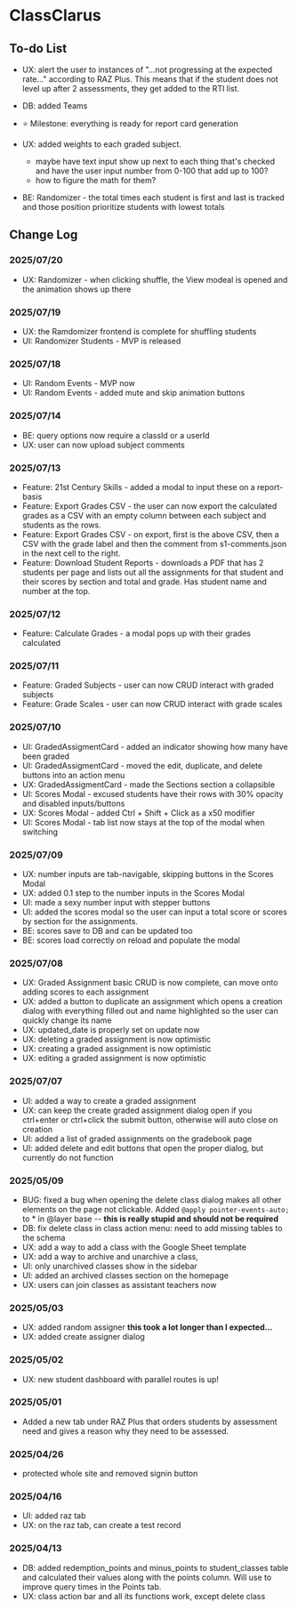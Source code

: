 # ClassClarus

## To-do List

- UX: alert the user to instances of "...not progressing at the expected rate..." according to RAZ Plus. This means that if the student does not level up after 2 assessments, they get added to the RTI list.
- DB: added Teams

- ⭐ Milestone: everything is ready for report card generation
- UX: added weights to each graded subject.

  - maybe have text input show up next to each thing that's checked and have the user input number from 0-100 that add up to 100?
  - how to figure the math for them?

- BE: Randomizer - the total times each student is first and last is tracked and those position prioritize students with lowest totals

## Change Log

### 2025/07/20

- UX: Randomizer - when clicking shuffle, the View modeal is opened and the animation shows up there

### 2025/07/19

- UX: the Ramdomizer frontend is complete for shuffling students
- UI: Randomizer Students - MVP is released

### 2025/07/18

- UI: Random Events - MVP now
- UI: Random Events - added mute and skip animation buttons

### 2025/07/14

- BE: query options now require a classId or a userId
- UX: user can now upload subject comments

### 2025/07/13

- Feature: 21st Century Skills - added a modal to input these on a report-basis
- Feature: Export Grades CSV - the user can now export the calculated grades as a CSV with an empty column between each subject and students as the rows.
- Feature: Export Grades CSV - on export, first is the above CSV, then a CSV with the grade label and then the comment from s1-comments.json in the next cell to the right.
- Feature: Download Student Reports - downloads a PDF that has 2 students per page and lists out all the assignments for that student and their scores by section and total and grade. Has student name and number at the top.

### 2025/07/12

- Feature: Calculate Grades - a modal pops up with their grades calculated

### 2025/07/11

- Feature: Graded Subjects - user can now CRUD interact with graded subjects
- Feature: Grade Scales - user can now CRUD interact with grade scales

### 2025/07/10

- UI: GradedAssigmentCard - added an indicator showing how many have been graded
- UI: GradedAssigmentCard - moved the edit, duplicate, and delete buttons into an action menu
- UX: GradedAssigmentCard - made the Sections section a collapsible
- UI: Scores Modal - excused students have their rows with 30% opacity and disabled inputs/buttons
- UX: Scores Modal - added Ctrl + Shift + Click as a x50 modifier
- UI: Scores Modal - tab list now stays at the top of the modal when switching

### 2025/07/09

- UX: number inputs are tab-navigable, skipping buttons in the Scores Modal
- UX: added 0.1 step to the number inputs in the Scores Modal
- UI: made a sexy number input with stepper buttons
- UI: added the scores modal so the user can input a total score or scores by section for the assignments.
- BE: scores save to DB and can be updated too
- BE: scores load correctly on reload and populate the modal

### 2025/07/08

- UX: Graded Assignment basic CRUD is now complete, can move onto adding scores to each assignment
- UX: added a button to duplicate an assignment which opens a creation dialog with everything filled out and name highlighted so the user can quickly change its name
- UX: updated_date is properly set on update now
- UX: deleting a graded assignment is now optimistic
- UX: creating a graded assignment is now optimistic
- UX: editing a graded assignment is now optimistic

### 2025/07/07

- UI: added a way to create a graded assignment
- UX: can keep the create graded assignment dialog open if you ctrl+enter or ctrl+click the submit button, otherwise will auto close on creation
- UI: added a list of graded assignments on the gradebook page
- UI: added delete and edit buttons that open the proper dialog, but currently do not function

### 2025/05/09

- BUG: fixed a bug when opening the delete class dialog makes all other elements on the page not clickable. Added `@apply pointer-events-auto;` to \* in @layer base -- **this is really stupid and should not be required**
- DB: fix delete class in class action menu: need to add missing tables to the schema
- UX: add a way to add a class with the Google Sheet template
- UX: add a way to archive and unarchive a class,
- UI: only unarchived classes show in the sidebar
- UI: added an archived classes section on the homepage
- UX: users can join classes as assistant teachers now

### 2025/05/03

- UX: added random assigner **this took a lot longer than I expected...**
- UX: added create assigner dialog

### 2025/05/02

- UX: new student dashboard with parallel routes is up!

### 2025/05/01

- Added a new tab under RAZ Plus that orders students by assessment need and gives a reason why they need to be assessed.

### 2025/04/26

- protected whole site and removed signin button

### 2025/04/16

- UI: added raz tab
- UX: on the raz tab, can create a test record

### 2025/04/13

- DB: added redemption_points and minus_points to student_classes table and calculated their values along with the points column. Will use to improve query times in the Points tab.
- UX: class action bar and all its functions work, except delete class
